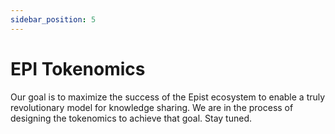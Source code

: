 ```yaml
---
sidebar_position: 5
---
```


# EPI Tokenomics 
Our goal is to maximize the success of the Epist ecosystem to enable a truly revolutionary model for knowledge sharing. We are in the process of designing the tokenomics to achieve that goal. Stay tuned. 

<!-- <br/>

## EPI Allocation (Illustrative, TBD)

| Name | % Total | EPI Tokens |
| ---- | ---- | ----------- |
| `Pre-Launch Airdrop` | 5.0% | E50,000,000 |
| `Investors` | 10.0% | E100,000,000 |
| `Liquidity Management` | 2.0% | E20,000,000 |
| `Staking Rewards` | 15.0% | E150,000,000 |
| `Team` | 18.0% | E180,000,000 |
| `Community Treasury` | 50.0% | E500,000,000 |
| **`Total`** | **100%** | **E1,000,000,000** |

<br/>

## EPI Release Schedule

![Tradable Tokens Schedule](../static/img/token-release-schedule.png) -->

